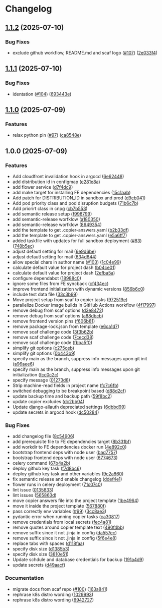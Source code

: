 # Changelog

## [1.1.2](https://github.com/sixfeetup/scaf-fullstack-template/compare/v1.1.1...v1.1.2) (2025-07-10)

### Bug Fixes

* exclude github workflow, README.md and scaf logo ([#107](https://github.com/sixfeetup/scaf-fullstack-template/issues/107)) ([2e033f4](https://github.com/sixfeetup/scaf-fullstack-template/commit/2e033f4c800c3e4853e7193245e5e2776aa230df))

## [1.1.1](https://github.com/sixfeetup/scaf-fullstack-template/compare/v1.1.0...v1.1.1) (2025-07-10)

### Bug Fixes

* identation ([#104](https://github.com/sixfeetup/scaf-fullstack-template/issues/104)) ([693443e](https://github.com/sixfeetup/scaf-fullstack-template/commit/693443ed01d3d470ac2d2ef6dd1eda3c27f4e730))

## [1.1.0](https://github.com/sixfeetup/scaf-fullstack-template/compare/v1.0.0...v1.1.0) (2025-07-09)

### Features

* relax python pin ([#97](https://github.com/sixfeetup/scaf-fullstack-template/issues/97)) ([ca8548e](https://github.com/sixfeetup/scaf-fullstack-template/commit/ca8548e05d87e70a4c6138735ba8decdf7468f81))

## 1.0.0 (2025-07-09)

### Features

* Add cloudfront invalidation hook in argocd ([6e62448](https://github.com/sixfeetup/scaf-fullstack-template/commit/6e624485400e5289d9460dee39a1adab72585c46))
* add distribution id in configmap ([e281e8a](https://github.com/sixfeetup/scaf-fullstack-template/commit/e281e8abeea2399ee62069ea5ac9a1ce8b2c4463))
* add flower service ([d7f4dc9](https://github.com/sixfeetup/scaf-fullstack-template/commit/d7f4dc977716e27bd2a536fef2f4e08bdea51f01))
* add make target for installing FE dependencies ([15c1aab](https://github.com/sixfeetup/scaf-fullstack-template/commit/15c1aabca6cc9ffc9df12a92c96ead425ea558bf))
* Add patch for DISTRIBUTION_ID in sandbox and prod ([d9cb041](https://github.com/sixfeetup/scaf-fullstack-template/commit/d9cb0418e11f213bd65a7b738780c9d19d71cf95))
* Add pod priority class and pod disruption budgets ([71b6c7b](https://github.com/sixfeetup/scaf-fullstack-template/commit/71b6c7b44306215bf6f601e0ed3939659148b234))
* Add priorirt class in cnpg ([cb7b553](https://github.com/sixfeetup/scaf-fullstack-template/commit/cb7b5538bd56e6c96c3bb6cdb1aa7b69f1883649))
* add semantic release setup ([f998799](https://github.com/sixfeetup/scaf-fullstack-template/commit/f998799d336884a026bf871fb4e7b1e29d112aff))
* add semantic-release worfklow ([a180350](https://github.com/sixfeetup/scaf-fullstack-template/commit/a180350394345b67b75cab648ecc670d4660af06))
* add semantic-release worfklow ([8649354](https://github.com/sixfeetup/scaf-fullstack-template/commit/8649354848fde6b0ba01c606426da7dc9822f309))
* add the template to get .copier-answers.yaml ([b2b33df](https://github.com/sixfeetup/scaf-fullstack-template/commit/b2b33dfb3766aa657b1fbd172a52ad83062f5ead))
* add the template to get .copier-answers.yaml ([e5a6ff7](https://github.com/sixfeetup/scaf-fullstack-template/commit/e5a6ff7519e18062e74759321dfe114793f03041))
* added taskfile with updates for full sandbox deployment ([#83](https://github.com/sixfeetup/scaf-fullstack-template/issues/83)) ([748b5ec](https://github.com/sixfeetup/scaf-fullstack-template/commit/748b5ec18d006f1e146f25d9d9216e8223415cab))
* adjust defautl setting for mail ([6e9d6be](https://github.com/sixfeetup/scaf-fullstack-template/commit/6e9d6be101872ddf1b4dbfe22bb677edfb439d5d))
* adjust defautl setting for mail ([634d644](https://github.com/sixfeetup/scaf-fullstack-template/commit/634d644c2c5250757ba9b32164d456edd4cd6111))
* allow special chars in author name ([#103](https://github.com/sixfeetup/scaf-fullstack-template/issues/103)) ([1c04e99](https://github.com/sixfeetup/scaf-fullstack-template/commit/1c04e99501085c7c13a9ac77ab2c1e168ecc6e13))
* calculate default value for project dash ([b04ce01](https://github.com/sixfeetup/scaf-fullstack-template/commit/b04ce016206fb9ea97cc1d8b8dc7eeefd3878609))
* calculate default value for project dash ([2efba5a](https://github.com/sixfeetup/scaf-fullstack-template/commit/2efba5a06805bd2013b650fe010a926132809211))
* configure dependabot ([18988c0](https://github.com/sixfeetup/scaf-fullstack-template/commit/18988c0cf4964e0fcc22a0eb6a7fd7751bf1fdb6))
* ignore some files from FE syncback ([cf434ec](https://github.com/sixfeetup/scaf-fullstack-template/commit/cf434ec3f3ce970d6a744773a956514fc0df3b7e))
* improve frontend initialization with dynamic versions ([856b6c0](https://github.com/sixfeetup/scaf-fullstack-template/commit/856b6c087599912ab33e0012216036ab920f61f7))
* include test data file ([33c3b99](https://github.com/sixfeetup/scaf-fullstack-template/commit/33c3b99b37afb15e9a0eac324874d511a78b60eb))
* Move project setup from scaf to copier tasks ([972519e](https://github.com/sixfeetup/scaf-fullstack-template/commit/972519e1efc2fb0c4515041dd2b6a7bc69066ace))
* parallelize Docker image builds in GitHub Actions workflow ([4f17997](https://github.com/sixfeetup/scaf-fullstack-template/commit/4f17997bef35d2dbc44dfafce2a61b2c55922cb2))
* remove debug from scaf options ([d3e8472](https://github.com/sixfeetup/scaf-fullstack-template/commit/d3e8472373cc1804875ee0a458ab747879ca0fc9))
* remove debug from scaf options ([a88dbcb](https://github.com/sixfeetup/scaf-fullstack-template/commit/a88dbcb7ddd5a9d33825074dc1920fb3f944a90b))
* remove frontend version pins ([f606b81](https://github.com/sixfeetup/scaf-fullstack-template/commit/f606b818c509af5e3ed4cf8910518d543be7901f))
* remove package-lock.json from template ([e6ca1d7](https://github.com/sixfeetup/scaf-fullstack-template/commit/e6ca1d7140e2fdb6d3ef4373783f74fde88cdcf8))
* remove scaf challenge code ([3f3b62b](https://github.com/sixfeetup/scaf-fullstack-template/commit/3f3b62be9f87272e1e1ac34a6260838549db26f8))
* remove scaf challenge code ([7cecd38](https://github.com/sixfeetup/scaf-fullstack-template/commit/7cecd3871b31332517ef9e30203ad68ef6aa0024))
* remove scaf challenge code ([fbba5f0](https://github.com/sixfeetup/scaf-fullstack-template/commit/fbba5f05afb3f6770792ed17b9e35909aee94ceb))
* simplify git options ([c275ceb](https://github.com/sixfeetup/scaf-fullstack-template/commit/c275ceb3d70e0b2ca2efd5ef30949fefbf3915ee))
* simplify git options ([0b443b9](https://github.com/sixfeetup/scaf-fullstack-template/commit/0b443b9d42473270719812a3d94c520bc247b4b8))
* specify main as the branch, suppress info messages upon git init ([a96aee6](https://github.com/sixfeetup/scaf-fullstack-template/commit/a96aee66db8801b915e3c7050e1d6a71a5d2e957))
* specify main as the branch, suppress info messages upon git initialization ([fcc0c2c](https://github.com/sixfeetup/scaf-fullstack-template/commit/fcc0c2ce0459bc67d77877bcff9cdb37512ab039))
* specify message ([01273d8](https://github.com/sixfeetup/scaf-fullstack-template/commit/01273d8f474f6f5485146f1f114f0b1e7f6816d5))
* Strip machine-read fields in project name ([fc7c6fb](https://github.com/sixfeetup/scaf-fullstack-template/commit/fc7c6fb53d486a324aeba720921b0f347be6cdbb))
* switched debugging to be breakpoint based ([d88d2cf](https://github.com/sixfeetup/scaf-fullstack-template/commit/d88d2cf2bf4479b9d61f72e000b2be932618773f))
* update backup time and backup path ([59f8bc2](https://github.com/sixfeetup/scaf-fullstack-template/commit/59f8bc238559b3d102dee815f7fb9a240dcefb98))
* update copier excludes ([dc2bb04](https://github.com/sixfeetup/scaf-fullstack-template/commit/dc2bb0486ffe3b211f453f9f2541fae6393136af))
* Update django-allauth depreciated settings ([6dbbd99](https://github.com/sixfeetup/scaf-fullstack-template/commit/6dbbd99bf5695ff76f4ef04b6239bbb1582dd52a))
* update secrets in argocd hook ([dc50284](https://github.com/sixfeetup/scaf-fullstack-template/commit/dc502842751a70ca66677bdd86c26605e23fd72e))

### Bug Fixes

* add changelog file ([8c54906](https://github.com/sixfeetup/scaf-fullstack-template/commit/8c54906211b9ee6b298ed2e500880193ebdcdc35))
* add prerequisite file to FE dependencies target ([8b331bf](https://github.com/sixfeetup/scaf-fullstack-template/commit/8b331bf679baaf75a7fbe313727870b3c0ab003a))
* add workdir to FE dependencies docker run ([4e892c0](https://github.com/sixfeetup/scaf-fullstack-template/commit/4e892c094e2652997ed0aff5f36b3c60b1dd7583))
* bootstrap frontend deps with node user ([bad7757](https://github.com/sixfeetup/scaf-fullstack-template/commit/bad7757cd1de63d94bbbc3fc9fafd45be86d5199))
* bootstrap frontend deps with node user ([6774673](https://github.com/sixfeetup/scaf-fullstack-template/commit/6774673111ed4a517e12c9e3fb8111b11960ce0e))
* celery command ([67b4a2b](https://github.com/sixfeetup/scaf-fullstack-template/commit/67b4a2ba3f44e21162ec8f0f34a127c048be3056))
* deploy github key task ([f7d8bc6](https://github.com/sixfeetup/scaf-fullstack-template/commit/f7d8bc60b53b42eba921ddc1e23d47e7e85dca3c))
* deploy github key task and other variables ([9c2a860](https://github.com/sixfeetup/scaf-fullstack-template/commit/9c2a860e8c8f6796806b9d46c49f06690e25369f))
* fix semantic release and enable changelog ([ddef4e1](https://github.com/sixfeetup/scaf-fullstack-template/commit/ddef4e1a490f951c04014dd48b77eb2e2d38e214))
* flower runs in celery deployment ([71c07c0](https://github.com/sixfeetup/scaf-fullstack-template/commit/71c07c0fd0c7d030d66bce89b74d92f9c34fc68a))
* lint issue ([0135833](https://github.com/sixfeetup/scaf-fullstack-template/commit/013583329ea93483912ee670cfbfc64226020703))
* lint issues ([565863d](https://github.com/sixfeetup/scaf-fullstack-template/commit/565863dd8860b231f2fe3386bedf8d3ef70f059b))
* move copier answers file into the project template ([1be4964](https://github.com/sixfeetup/scaf-fullstack-template/commit/1be49642b202f89af845ad54e3b4b49a1dba732e))
* move it inside the project template ([567880f](https://github.com/sixfeetup/scaf-fullstack-template/commit/567880f726a4dc7d7e1b9cd41c5574d1d9d9bd2e))
* pass correctly env variables ([#99](https://github.com/sixfeetup/scaf-fullstack-template/issues/99)) ([3cc8ae3](https://github.com/sixfeetup/scaf-fullstack-template/commit/3cc8ae3cd0a04ee3f4d8fef608e20f0863f521ea))
* pydantic error when running copier tasks ([ca30817](https://github.com/sixfeetup/scaf-fullstack-template/commit/ca308174566e1e5583638c88001332ebc5fbd068))
* remove credentials from local secrets ([fec4a81](https://github.com/sixfeetup/scaf-fullstack-template/commit/fec4a811ab8c9fa8a2c60db5c8a4c06c55e0f2e0))
* remove quotes around copier template text ([490f4bb](https://github.com/sixfeetup/scaf-fullstack-template/commit/490f4bb99d187954f3f8ae94a7f8a4032c8e3d4e))
* remove suffix since it not .jinja in config ([da557ec](https://github.com/sixfeetup/scaf-fullstack-template/commit/da557ecc13032f7e9d4d704b189be89c6008c75d))
* remove suffix since it not .jinja in config ([5f6e4e8](https://github.com/sixfeetup/scaf-fullstack-template/commit/5f6e4e82786b58429f8a2d30d7470d3286ae268f))
* replace tabs with spaces ([d118faa](https://github.com/sixfeetup/scaf-fullstack-template/commit/d118faa90ba365fffe02943626a3fececbd29271))
* specify disk size ([d1385b3](https://github.com/sixfeetup/scaf-fullstack-template/commit/d1385b3224f4f820cb5abb6ae7f2bb113c736fea))
* specify disk size ([3810e51](https://github.com/sixfeetup/scaf-fullstack-template/commit/3810e513d2c08c13daf77e2f4fa2e9a5924a57b9))
* Update schdule and database credentials for backup ([191a4d9](https://github.com/sixfeetup/scaf-fullstack-template/commit/191a4d9a5125356cfaa08f6deee32ab78b997889))
* update secrets ([d49aacf](https://github.com/sixfeetup/scaf-fullstack-template/commit/d49aacf2f51ea9c2091b33d5f30e6713bad2c439))

### Documentation

* migrate docs from scaf repo ([#100](https://github.com/sixfeetup/scaf-fullstack-template/issues/100)) ([163a841](https://github.com/sixfeetup/scaf-fullstack-template/commit/163a841057349306f9f57c209fc1df099cb7594e))
* rephrase k8s distro wording ([1029993](https://github.com/sixfeetup/scaf-fullstack-template/commit/1029993636ccf0dde9fc268f6beab27481f3f00b))
* rephrase k8s distro wording ([6942727](https://github.com/sixfeetup/scaf-fullstack-template/commit/6942727e278944d8f8387ac4f8fa0b663b03da36))
